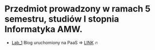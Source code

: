 # Przedmiot prowadzony w ramach 5 semestru, studiów I stopnia Informatyka AMW.

* [Lab_1](https://github.com/AdamSzr/aplikacje-internetowe-AdamSzreiber-185ic/tree/master/Lab_1) Blog uruchomiony na PaaS => [LINK](https://blog-szreiber.herokuapp.com/) :fire:
